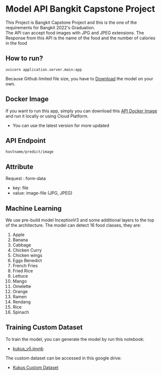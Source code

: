 # Model API Bangkit Capstone Project

This Project is Bangkit Capstone Project and this is the one of the requirements for Bangkit 2022's Graduation.  
The API can accept food images with JPG and JPEG extensions. The Response from this API is the name of the food and the number of calories in the food

## How to run?

`uvicorn application.server.main:app`

Because Github limited file size, you have to [Download](https://colab.research.google.com/drive/1eNOo4X0R5V4m0RB8OcHB6U9P_KCumZqe?usp=sharing) the model on your own.

## Docker Image
If you want to run this app, simply you can download this [API Docker Image](https://hub.docker.com/repository/docker/fatahdocker/capstone-api) and run it locally or using Cloud Platform.  

* You can use the latest version for more updated

## API Endpoint

`hostname/predict/image`

## Attribute

Request : form-data

- key: file
- value: image-file (JPG, JPEG)

## Machine Learning

We use pre-build model InceptionV3 and some additional layers to the top of the architecture. The model can detect 16 food classes, they are:

1. Apple
2. Banana
3. Cabbage
4. Chicken Curry
5. Chicken wings
6. Eggs Benedict
7. French Fries
8. Fried Rice
9. Lettuce
10. Mango
11. Omelette
12. Orange
13. Ramen
14. Rendang
15. Rice
16. Spinach

## Training Custom Dataset

To train the model, you can generate the model by run this notebook:

- [kukus_v5.ipynb](https://colab.research.google.com/drive/1eNOo4X0R5V4m0RB8OcHB6U9P_KCumZqe?usp=sharing)

The custom dataset can be accessed in this google drive:

- [Kukus Custom Dataset](https://drive.google.com/file/d/12So0zCK-QibHSw_TzpBuj3uemnY1p-tD/view?usp=sharing)

